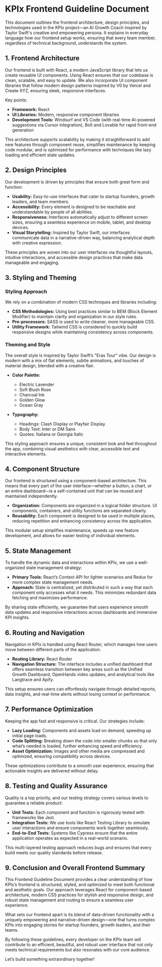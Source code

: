 # KPIx Frontend Guideline Document

This document outlines the frontend architecture, design principles, and technologies used in the KPIx project—an AI Growth Coach inspired by Taylor Swift's creative and empowering persona. It explains in everyday language how our frontend setup works, ensuring that every team member, regardless of technical background, understands the system.

## 1. Frontend Architecture

Our frontend is built with React, a modern JavaScript library that lets us create reusable UI components. Using React ensures that our codebase is clean, scalable, and easy to update. We also incorporate UI component libraries that follow modern design patterns inspired by V0 by Vercel and Create XYZ, ensuring sleek, responsive interfaces.

Key points:

*   **Framework:** React
*   **UI Libraries:** Modern, responsive component libraries
*   **Development Tools:** Windsurf and VS Code (with real-time AI-powered suggestions via Cursor integration), Bolt and Lovable for rapid front-end generation

This architecture supports scalability by making it straightforward to add new features through component reuse, simplifies maintenance by keeping code modular, and is optimized for performance with techniques like lazy loading and efficient state updates.

## 2. Design Principles

Our development is driven by principles that ensure both great form and function:

*   **Usability:** Easy-to-use interfaces that cater to startup founders, growth leaders, and team members.
*   **Accessibility:** Every element is designed to be reachable and understandable by people of all abilities.
*   **Responsiveness:** Interfaces automatically adjust to different screen sizes, ensuring a seamless experience on mobile, tablet, and desktop devices.
*   **Visual Storytelling:** Inspired by Taylor Swift, our interfaces communicate data in a narrative-driven way, balancing analytical depth with creative expression.

These principles are woven into our user interfaces via thoughtful layouts, intuitive interactions, and accessible design practices that make data manageable and engaging.

## 3. Styling and Theming

### Styling Approach

We rely on a combination of modern CSS techniques and libraries including:

*   **CSS Methodologies:** Using best practices similar to BEM (Block Element Modifier) to maintain clarity and organization in our style rules.
*   **Pre-processors:** SASS is used to write cleaner, more manageable CSS.
*   **Utility Framework:** Tailwind CSS is considered to quickly build responsive designs while maintaining consistency across components.

### Theming and Style

The overall style is inspired by Taylor Swift’s "Eras Tour" vibe. Our design is modern with a mix of flat elements, subtle animations, and touches of material design, blended with a creative flair.

*   **Color Palette:**

    *   Electric Lavender
    *   Soft Blush Rose
    *   Charcoal Ink
    *   Golden Glow
    *   Ocean Gray

*   **Typography:**

    *   Headings: Clash Display or Playfair Display
    *   Body Text: Inter or DM Sans
    *   Quotes: Italiana or Georgia Italic

This styling approach ensures a unique, consistent look and feel throughout the app, combining visual aesthetics with clear, accessible text and interactive elements.

## 4. Component Structure

Our frontend is structured using a component-based architecture. This means that every part of the user interface—whether a button, a chart, or an entire dashboard—is a self-contained unit that can be reused and maintained independently.

*   **Organization:** Components are organized in a logical folder structure. UI components, containers, and utility functions are separated clearly.
*   **Reusability:** Each component is designed to be used in multiple places, reducing repetition and enhancing consistency across the application.

This modular setup simplifies maintenance, speeds up new feature development, and allows for easier testing of individual elements.

## 5. State Management

To handle the dynamic data and interactions within KPIx, we use a well-organized state management strategy:

*   **Primary Tools:** React’s Context API for lighter scenarios and Redux for more complex state management needs.
*   **Approach:** State is centralized, yet distributed in such a way that each component only accesses what it needs. This minimizes redundant data fetching and maximizes performance.

By sharing state efficiently, we guarantee that users experience smooth data updates and responsive interactions across dashboards and immersive KPI insights.

## 6. Routing and Navigation

Navigation in KPIx is handled using React Router, which manages how users move between different parts of the application.

*   **Routing Library:** React Router
*   **Navigation Structure:** The interface includes a unified dashboard that offers seamless transition between key areas such as the Unified Growth Dashboard, OpenHands video updates, and analytical tools like Langtrace and Apify.

This setup ensures users can effortlessly navigate through detailed reports, data insights, and real-time alerts without losing context or performance.

## 7. Performance Optimization

Keeping the app fast and responsive is critical. Our strategies include:

*   **Lazy Loading:** Components and assets load on demand, speeding up initial page loads.
*   **Code Splitting:** Breaking down the code into smaller chunks so that only what’s needed is loaded, further enhancing speed and efficiency.
*   **Asset Optimization:** Images and other media are compressed and optimized, ensuring compatibility across devices.

These optimizations contribute to a smooth user experience, ensuring that actionable insights are delivered without delay.

## 8. Testing and Quality Assurance

Quality is a top priority, and our testing strategy covers various levels to guarantee a reliable product:

*   **Unit Tests:** Each component and function is rigorously tested with frameworks like Jest.
*   **Integration Tests:** We use tools like React Testing Library to simulate user interactions and ensure components work together seamlessly.
*   **End-to-End Tests:** Systems like Cypress ensure that the entire application operates as expected in a real-world scenario.

This multi-layered testing approach reduces bugs and ensures that every build meets our quality standards before release.

## 9. Conclusion and Overall Frontend Summary

This Frontend Guideline Document provides a clear understanding of how KPIx’s frontend is structured, styled, and optimized to meet both functional and aesthetic goals. Our approach leverages React for component-based architecture, modern CSS practices for stylish and responsive design, and robust state management and routing to ensure a seamless user experience.

What sets our frontend apart is its blend of data-driven functionality with a uniquely empowering and narrative-driven design—one that turns complex KPIs into engaging stories for startup founders, growth leaders, and their teams.

By following these guidelines, every developer on the KPIx team will contribute to an efficient, beautiful, and robust user interface that not only meets technical requirements but also resonates with our core audience.

Let’s build something extraordinary together!
